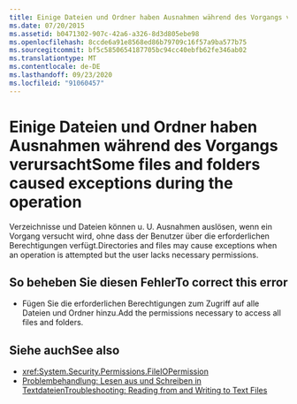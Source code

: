 ```yaml
---
title: Einige Dateien und Ordner haben Ausnahmen während des Vorgangs verursacht
ms.date: 07/20/2015
ms.assetid: b0471302-907c-42a6-a326-8d3d805ebe98
ms.openlocfilehash: 8ccde6a91e8568ed86b79709c16f57a9ba577b75
ms.sourcegitcommit: bf5c5850654187705bc94cc40ebfb62fe346ab02
ms.translationtype: MT
ms.contentlocale: de-DE
ms.lasthandoff: 09/23/2020
ms.locfileid: "91060457"
---
```

# <a name="some-files-and-folders-caused-exceptions-during-the-operation"></a><span data-ttu-id="523c0-102">Einige Dateien und Ordner haben Ausnahmen während des Vorgangs verursacht</span><span class="sxs-lookup"><span data-stu-id="523c0-102">Some files and folders caused exceptions during the operation</span></span>

<span data-ttu-id="523c0-103">Verzeichnisse und Dateien können u. U. Ausnahmen auslösen, wenn ein Vorgang versucht wird, ohne dass der Benutzer über die erforderlichen Berechtigungen verfügt.</span><span class="sxs-lookup"><span data-stu-id="523c0-103">Directories and files may cause exceptions when an operation is attempted but the user lacks necessary permissions.</span></span>  
  
## <a name="to-correct-this-error"></a><span data-ttu-id="523c0-104">So beheben Sie diesen Fehler</span><span class="sxs-lookup"><span data-stu-id="523c0-104">To correct this error</span></span>  
  
- <span data-ttu-id="523c0-105">Fügen Sie die erforderlichen Berechtigungen zum Zugriff auf alle Dateien und Ordner hinzu.</span><span class="sxs-lookup"><span data-stu-id="523c0-105">Add the permissions necessary to access all files and folders.</span></span>  
  
## <a name="see-also"></a><span data-ttu-id="523c0-106">Siehe auch</span><span class="sxs-lookup"><span data-stu-id="523c0-106">See also</span></span>

- <xref:System.Security.Permissions.FileIOPermission>
- [<span data-ttu-id="523c0-107">Problembehandlung: Lesen aus und Schreiben in Textdateien</span><span class="sxs-lookup"><span data-stu-id="523c0-107">Troubleshooting: Reading from and Writing to Text Files</span></span>](../developing-apps/programming/drives-directories-files/troubleshooting-reading-from-and-writing-to-text-files.md)
